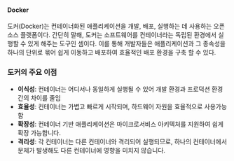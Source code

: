 #### Docker
도커(Docker)는 컨테이너화된 애플리케이션을 개발, 배포, 실행하는 데 사용하는 오픈 소스 플랫폼이다. 간단히 말해, 도커는 소프트웨어를 컨테이너라는 독립된 환경에서 실행할 수 있게 해주는 도구인 셈이다. 이를 통해 개발자들은 애플리케이션과 그 종속성을 하나의 단위로 묶어 쉽게 이동하고 배포하여 효율적인 배포 환경을 구축 할 수 있다.

### 도커의 주요 이점

- **이식성**: 컨테이너는 어디서나 동일하게 실행될 수 있어 개발 환경과 프로덕션 환경 간의 차이를 줄임
- **효율성**: 컨테이너는 가볍고 빠르게 시작되며, 하드웨어 자원을 효율적으로 사용가능함
- **확장성**: 컨테이너 기반 애플리케이션은 마이크로서비스 아키텍처를 지원하여 쉽게 확장 가능합니다.
- **격리성**: 각 컨테이너는 다른 컨테이너와 격리되어 실행되므로, 하나의 컨테이너에서 문제가 발생해도 다른 컨테이너에 영향을 미치지 않습니다.